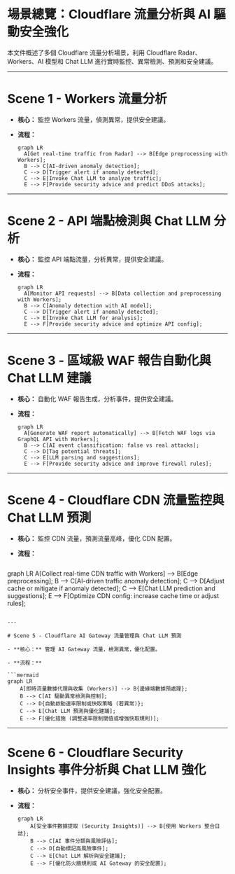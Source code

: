 # 場景總覽：Cloudflare 流量分析與 AI 驅動安全強化

本文件概述了多個 Cloudflare 流量分析場景，利用 Cloudflare Radar、Workers、AI 模型和 Chat LLM 進行實時監控、異常檢測、預測和安全建議。

---

# Scene 1 - Workers 流量分析

- **核心：** 監控 Workers 流量，偵測異常，提供安全建議。

- **流程：**

  ```mermaid
  graph LR
    A[Get real-time traffic from Radar] --> B[Edge preprocessing with Workers];
    B --> C[AI-driven anomaly detection];
    C --> D[Trigger alert if anomaly detected];
    C --> E[Invoke Chat LLM to analyze traffic];
    E --> F[Provide security advice and predict DDoS attacks];
  ```

---

# Scene 2 - API 端點檢測與 Chat LLM 分析

- **核心：** 監控 API 端點流量，分析異常，提供安全建議。

- **流程：**

  ```mermaid
  graph LR
    A[Monitor API requests] --> B[Data collection and preprocessing with Workers];
    B --> C[Anomaly detection with AI model];
    C --> D[Trigger alert if anomaly detected];
    C --> E[Invoke Chat LLM for analysis];
    E --> F[Provide security advice and optimize API config];
  ```

---

# Scene 3 - 區域級 WAF 報告自動化與 Chat LLM 建議

- **核心：** 自動化 WAF 報告生成，分析事件，提供安全建議。

- **流程：**

  ```mermaid
  graph LR
    A[Generate WAF report automatically] --> B[Fetch WAF logs via GraphQL API with Workers];
    B --> C[AI event classification: false vs real attacks];
    C --> D[Tag potential threats];
    C --> E[LLM parsing and suggestions];
    E --> F[Provide security advice and improve firewall rules];
  ```

---

# Scene 4 - Cloudflare CDN 流量監控與 Chat LLM 預測

- **核心：** 監控 CDN 流量，預測流量高峰，優化 CDN 配置。

- **流程：**

  ```mermaid
 graph LR
    A[Collect real-time CDN traffic with Workers] --> B[Edge preprocessing];
    B --> C[AI-driven traffic anomaly detection];
    C --> D[Adjust cache or mitigate if anomaly detected];
    C --> E[Chat LLM prediction and suggestions];
    E --> F[Optimize CDN config: increase cache time or adjust rules];
  ```

---

# Scene 5 - Cloudflare AI Gateway 流量管理與 Chat LLM 預測

- **核心：** 管理 AI Gateway 流量，檢測異常，優化配置。

- **流程：**

  ```mermaid
  graph LR
      A[即時流量數據代理與收集 (Workers)] --> B{邊緣端數據預處理};
      B --> C[AI 驅動異常檢測與控制];
      C --> D{自動啟動速率限制或快取策略 (若異常)};
      C --> E[Chat LLM 預測與優化建議];
      E --> F[優化措施 (調整速率限制閾值或增強快取規則)];
  ```

---

# Scene 6 - Cloudflare Security Insights 事件分析與 Chat LLM 強化

- **核心：** 分析安全事件，提供安全建議，強化安全配置。

- **流程：**

  ```mermaid
  graph LR
      A[安全事件數據提取 (Security Insights)] --> B{使用 Workers 整合日誌};
      B --> C[AI 事件分類與風險評估];
      C --> D[自動標記高風險事件];
      C --> E[Chat LLM 解析與安全建議];
      E --> F[優化防火牆規則或 AI Gateway 的安全配置];
  ```
